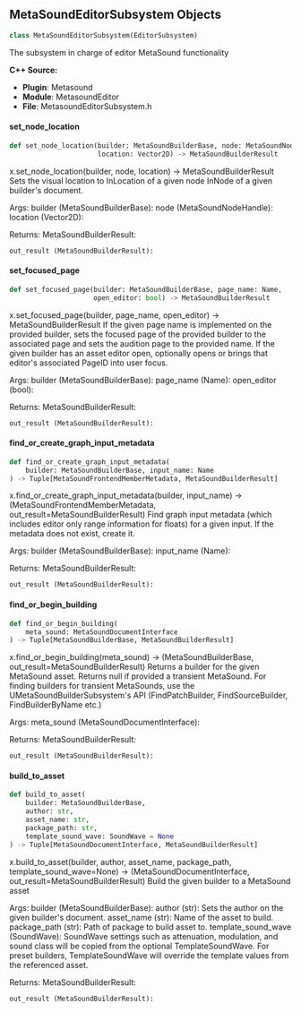 ## MetaSoundEditorSubsystem Objects

```python
class MetaSoundEditorSubsystem(EditorSubsystem)
```

The subsystem in charge of editor MetaSound functionality

**C++ Source:**

- **Plugin**: Metasound
- **Module**: MetasoundEditor
- **File**: MetasoundEditorSubsystem.h

<a id="unreal.MetaSoundEditorSubsystem.set_node_location"></a>

#### set_node_location

```python
def set_node_location(builder: MetaSoundBuilderBase, node: MetaSoundNodeHandle,
                      location: Vector2D) -> MetaSoundBuilderResult
```

x.set_node_location(builder, node, location) -> MetaSoundBuilderResult
Sets the visual location to InLocation of a given node InNode of a given builder's document.

Args:
    builder (MetaSoundBuilderBase): 
    node (MetaSoundNodeHandle): 
    location (Vector2D): 

Returns:
    MetaSoundBuilderResult: 

    out_result (MetaSoundBuilderResult):

<a id="unreal.MetaSoundEditorSubsystem.set_focused_page"></a>

#### set_focused_page

```python
def set_focused_page(builder: MetaSoundBuilderBase, page_name: Name,
                     open_editor: bool) -> MetaSoundBuilderResult
```

x.set_focused_page(builder, page_name, open_editor) -> MetaSoundBuilderResult
If the given page name is implemented on the provided builder, sets the focused page of
the provided builder to the associated page and sets the audition page to
the provided name. If the given builder has an asset editor open, optionally opens or brings
that editor's associated PageID into user focus.

Args:
    builder (MetaSoundBuilderBase): 
    page_name (Name): 
    open_editor (bool): 

Returns:
    MetaSoundBuilderResult: 

    out_result (MetaSoundBuilderResult):

<a id="unreal.MetaSoundEditorSubsystem.find_or_create_graph_input_metadata"></a>

#### find_or_create_graph_input_metadata

```python
def find_or_create_graph_input_metadata(
    builder: MetaSoundBuilderBase, input_name: Name
) -> Tuple[MetaSoundFrontendMemberMetadata, MetaSoundBuilderResult]
```

x.find_or_create_graph_input_metadata(builder, input_name) -> (MetaSoundFrontendMemberMetadata, out_result=MetaSoundBuilderResult)
Find graph input metadata (which includes editor only range information for floats) for a given input. If the metadata does not exist, create it.

Args:
    builder (MetaSoundBuilderBase): 
    input_name (Name): 

Returns:
    MetaSoundBuilderResult: 

    out_result (MetaSoundBuilderResult):

<a id="unreal.MetaSoundEditorSubsystem.find_or_begin_building"></a>

#### find_or_begin_building

```python
def find_or_begin_building(
    meta_sound: MetaSoundDocumentInterface
) -> Tuple[MetaSoundBuilderBase, MetaSoundBuilderResult]
```

x.find_or_begin_building(meta_sound) -> (MetaSoundBuilderBase, out_result=MetaSoundBuilderResult)
Returns a builder for the given MetaSound asset. Returns null if provided a transient MetaSound. For finding builders for transient
MetaSounds, use the UMetaSoundBuilderSubsystem's API (FindPatchBuilder, FindSourceBuilder, FindBuilderByName etc.)

Args:
    meta_sound (MetaSoundDocumentInterface): 

Returns:
    MetaSoundBuilderResult: 

    out_result (MetaSoundBuilderResult):

<a id="unreal.MetaSoundEditorSubsystem.build_to_asset"></a>

#### build_to_asset

```python
def build_to_asset(
    builder: MetaSoundBuilderBase,
    author: str,
    asset_name: str,
    package_path: str,
    template_sound_wave: SoundWave = None
) -> Tuple[MetaSoundDocumentInterface, MetaSoundBuilderResult]
```

x.build_to_asset(builder, author, asset_name, package_path, template_sound_wave=None) -> (MetaSoundDocumentInterface, out_result=MetaSoundBuilderResult)
Build the given builder to a MetaSound asset

Args:
    builder (MetaSoundBuilderBase): 
    author (str): Sets the author on the given builder's document.
    asset_name (str): Name of the asset to build.
    package_path (str): Path of package to build asset to.
    template_sound_wave (SoundWave): SoundWave settings such as attenuation, modulation, and sound class will be copied from the optional TemplateSoundWave. For preset builders, TemplateSoundWave will override the template values from the referenced asset.

Returns:
    MetaSoundBuilderResult: 

    out_result (MetaSoundBuilderResult):

<a id="unreal.MetaSoundBaseFactory"></a>